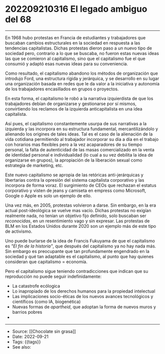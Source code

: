 # 202209210316 El legado ambiguo del 68
----
En 1968 hubo protestas en Francia de estudiantes y trabajadores que buscaban cambios estructurales en la sociedad en respuesta a las tendencias capitalistas. Dichas protestas dieron paso a un nuevo tipo de sociedad pero, contrario a lo que se buscaba, no fueron estas nuevas ideas las que se comieron al capitalismo, sino que el capitalismo fue el que consumió y adaptó esas nuevas ideas para su conveniencia.

Como resultado, el capitalismo abandono los métodos de organización que introdujo Ford, una estructura rígida y jerárquica, y se desarrollo en su lugar una organización basada en redes que le da valor a la iniciativa y autonomía de los trabajadores encasillados en grupos o proyectos.

En esta forma, el capitalismo le robó a la narrativa izquierdista de que los trabajadores debían de organizarse y gestionarse por sí mismos, convirtiendo los reclamos de la izquierda anticapitalista en una idea capitalista.

Así pues, el capitalismo constantemente usurpa de sus narrativas a la izquierda y las incorpora en su estructura fundamental, mercantilizándolo y alienando los origines de tales ideas. Tal es el caso de la alienación de la vida cotidiana permitiendo al trabajador incorporar su día a día en el trabajo con horarios mas flexibles pero a la vez acaparadores de su tiempo personal, la falta de autenticidad de las masas comercializado en la venta de identidad personal e individualidad (lo cual a su vez debilita la idea de organizarse en grupos), la apropiación de la liberación sexual como estrategia de marketing, etc.

Este nuevo capitalismo se apropia de las retóricas anti-jerárquicas y libertarias contra la opresión del sistema capitalista corporativo y las incorpora de forma voraz. El surgimiento de CEOs que rechazan el estatus corporativo y visten de jeans y camiseta en empress como Microsoft, Google o Apple es solo un ejemplo de ello.

Una vez más, en 2005, protestas volvieron a darse. Sin embargo, en la era actual post-ideológica se vuelve mas vacío. Dichas protestas no exigían realmente nada, no tenían un objetivo fijo definido, solo buscaban ser *reconocidas*, en un resentimiento vago y sin expresar. Las protestas de BLM en los Estados Unidos durante 2020 son un ejemplo más de este tipo de activismo.

Uno puede burlarse de la idea de Francis Fukuyama de que el capitalismo es *"El fin de la historia"*, que después del capitalismo ya no hay nada más. Sin embargo es preocupante que tan profundamente engendrado en la sociedad y qué tan adaptable es el capitalismo, al punto que hay quienes consideran que capitalismo = economía. 

Pero el capitalismo sigue teniendo contradicciones que indican que su reproducción no puede seguir indefinidamente:
- La catastrofe ecólogica
- Lo inapropiado de los derechos humanos para la propiedad intelectual
- Las implicaciones socio-éticas de los nuevos avances tecnológicos y científicos (como IA, biogenética)
- Nuevas formas de *apartheid*, que adoptan la forma de nuevos muros y barrios pobres
- 


---
- Source: [[Chocolate sin grasa]]
- Date: 2022-09-21
- Tags: {{tags}}
- See also: